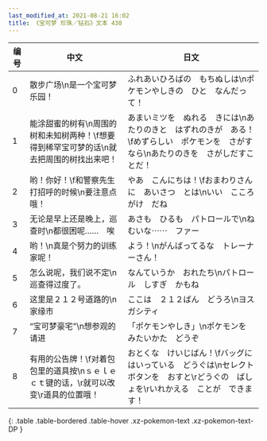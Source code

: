 ```yaml
---
last_modified_at: 2021-08-21 16:02
title: 《宝可梦 珍珠／钻石》文本 430
---
```

| 编号 | 中文 | 日文 |
| ---- | ---- | ---- |
| 0 | 散步广场\n是一个宝可梦乐园！ | ふれあいひろばの　もちぬしは\nポケモンやしきの　ひと　なんだって！ |
| 1 | 能涂甜蜜的树有\n周围的树和未知树两种！\f想要得到稀罕宝可梦的话\n就去把周围的树找出来吧！ | あまいミツを　ぬれる　きには\nあたりのきと　はずれのきが　ある！\fめずらしい　ポケモンを　さがすなら\nあたりのきを　さがしだすことだ！ |
| 2 | 哟！你好！\f和警察先生打招呼的时候\n要注意点哦！ | やあ　こんにちは！\fおまわりさんに　あいさつ　とは\nいい　こころがけ　だね |
| 3 | 无论是早上还是晚上，巡查时\n都很困呢……　唉 | あさも　ひるも　パトロールで\nねむいな⋯⋯　ファー |
| 4 | 哟！\n真是个努力的训练家呢！ | よう！\nがんばってるな　トレーナーさん！ |
| 5 | 怎么说呢，我们说不定\n巡查得过度了。 | なんていうか　おれたち\nパトロール　しすぎ　かもね |
| 6 | 这里是２１２号道路的\n家缘市 | ここは　２１２ばん　どうろ\nヨスガシティ |
| 7 | “宝可梦豪宅”\n想参观的请进 | 「ポケモンやしき」\nポケモンを　みたいかた　どうぞ |
| 8 | 有用的公告牌！\f对着包包里的道具按\nｓｅｌｅｃｔ键的话，\r就可以改变\r道具的位置哦！ | おとくな　けいじばん！\fバッグに　はいっている　どうぐは\nセレクト　ボタンを　おすと\rどうぐの　ばしょを\rいれかえる　ことが　できます！ |
{: .table .table-bordered .table-hover .xz-pokemon-text .xz-pokemon-text-DP }